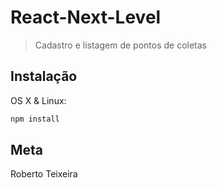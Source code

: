 # React-Next-Level
> Cadastro e listagem de pontos de coletas

## Instalação

OS X & Linux:

```sh
npm install 
```

## Meta

Roberto Teixeira 



